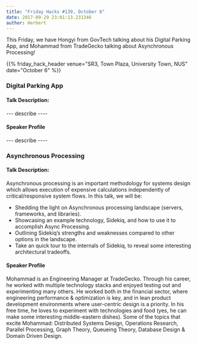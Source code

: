 ```yaml
---
title: "Friday Hacks #139, October 6"
date: 2017-09-29 23:01:13.231346
author: Herbert
---
```


This Friday, we have Hongyi from GovTech talking about his Digital Parking App, and Mohammad from TradeGecko talking about Asynchronous Processing!

{{% friday_hack_header venue="SR3, Town Plaza, University Town, NUS" date="October 6" %}}

### Digital Parking App

#### Talk Description:

--- describe ----

#### Speaker Profile

--- describe ----



### Asynchronous Processing

#### Talk Description:

Asynchronous processing is an important methodology for systems design which allows execution of expensive calculations independently of critical/responsive system flows. In this talk, we will be:
   - Shedding the light on Asynchronous processing landscape (servers, frameworks, and libraries).
   - Showcasing an example technology, Sidekiq, and how to use it to accomplish Async Processing.
   - Outlining Sidekiq’s strengths and weaknesses compared to other options in the landscape.
   - Take an quick tour to the internals of Sidekiq, to reveal some interesting architectural tradeoffs.

#### Speaker Profile

Mohammad is an Engineering Manager at TradeGecko. Through his career, he worked with multiple technology stacks and enjoyed testing out and experimenting many others. He worked both in the financial sector, where engineering performance & optimization is key, and in lean product development environments where user-centric design is a priority. In his free time, he loves to experiment with technologies and food (yes, he can make some interesting middle-eastern dishes). Some of the topics that excite Mohammad: Distributed Systems Design, Operations Research, Parallel Processing, Graph Theory, Queueing Theory, Database Design & Domain Driven Design.
